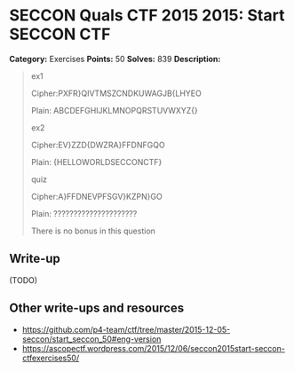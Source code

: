 # SECCON Quals CTF 2015 2015: Start SECCON CTF

**Category:** Exercises
**Points:** 50
**Solves:** 839
**Description:**

> ex1
> 
> Cipher:PXFR}QIVTMSZCNDKUWAGJB{LHYEO
> 
> Plain: ABCDEFGHIJKLMNOPQRSTUVWXYZ{}
> 
> 
> ex2
> 
> Cipher:EV}ZZD{DWZRA}FFDNFGQO
> 
> Plain: {HELLOWORLDSECCONCTF}
> 
> 
> quiz
> 
> Cipher:A}FFDNEVPFSGV}KZPN}GO
> 
> Plain: ?????????????????????
> 
> 
> There is no bonus in this question


## Write-up

(TODO)

## Other write-ups and resources

* <https://github.com/p4-team/ctf/tree/master/2015-12-05-seccon/start_seccon_50#eng-version>
* <https://ascopectf.wordpress.com/2015/12/06/seccon2015start-seccon-ctfexercises50/>

